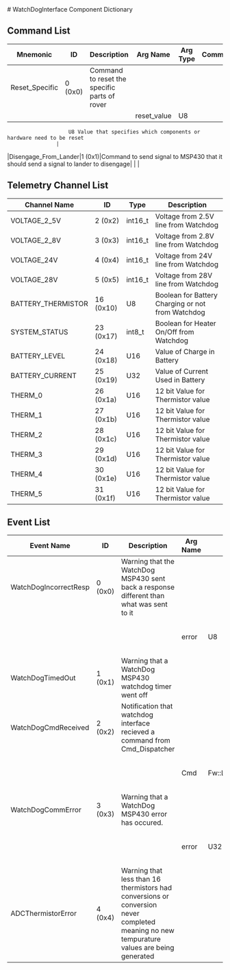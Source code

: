 <title>WatchDogInterface Component Dictionary</title>
# WatchDogInterface Component Dictionary


## Command List

|Mnemonic|ID|Description|Arg Name|Arg Type|Comment
|---|---|---|---|---|---|
|Reset_Specific|0 (0x0)|Command to reset the specific parts of rover| | |
| | | |reset_value|U8|
                    	U8 Value that specifies which components or hardware need to be reset
                    |
|Disengage_From_Lander|1 (0x1)|Command to send signal to MSP430 that it should send a signal to lander to disengage| | |

## Telemetry Channel List

|Channel Name|ID|Type|Description|
|---|---|---|---|
|VOLTAGE_2_5V|2 (0x2)|int16_t|Voltage from 2.5V line from Watchdog|
|VOLTAGE_2_8V|3 (0x3)|int16_t|Voltage from 2.8V line from Watchdog|
|VOLTAGE_24V|4 (0x4)|int16_t|Voltage from 24V line from Watchdog|
|VOLTAGE_28V|5 (0x5)|int16_t|Voltage from 28V line from Watchdog|
|BATTERY_THERMISTOR|16 (0x10)|U8|Boolean for Battery Charging or not from Watchdog|
|SYSTEM_STATUS|23 (0x17)|int8_t|Boolean for Heater On/Off from Watchdog|
|BATTERY_LEVEL|24 (0x18)|U16|Value of Charge in Battery|
|BATTERY_CURRENT|25 (0x19)|U32|Value of Current Used in Battery|
|THERM_0|26 (0x1a)|U16|12 bit Value for Thermistor value|
|THERM_1|27 (0x1b)|U16|12 bit Value for Thermistor value|
|THERM_2|28 (0x1c)|U16|12 bit Value for Thermistor value|
|THERM_3|29 (0x1d)|U16|12 bit Value for Thermistor value|
|THERM_4|30 (0x1e)|U16|12 bit Value for Thermistor value|
|THERM_5|31 (0x1f)|U16|12 bit Value for Thermistor value|

## Event List

|Event Name|ID|Description|Arg Name|Arg Type|Arg Size|Description
|---|---|---|---|---|---|---|
|WatchDogIncorrectResp|0 (0x0)|Warning that the WatchDog MSP430 sent back a response different than what was sent to it| | | | |
| | | |error|U8||The watchdog error value (reference to documentation)|
|WatchDogTimedOut|1 (0x1)|Warning that a WatchDog MSP430 watchdog timer went off| | | | |
|WatchDogCmdReceived|2 (0x2)|Notification that watchdog interface recieved a command from Cmd_Dispatcher| | | | |
| | | |Cmd|Fw::LogStringArg&|50|The cmd that watchdog interface processed|
|WatchDogCommError|3 (0x3)|Warning that a WatchDog MSP430 error has occured.| | | | |
| | | |error|U32||The watchdog error value (reference to documentation)|
|ADCThermistorError|4 (0x4)|Warning that less than 16 thermistors had conversions or conversion never completed meaning no new tempurature values are being generated| | | | |
